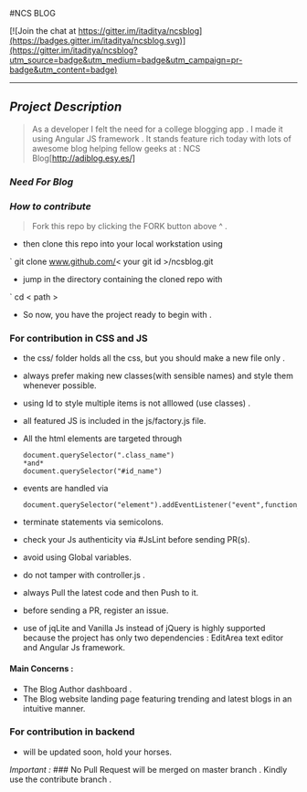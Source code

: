 #NCS BLOG

[![Join the chat at https://gitter.im/itaditya/ncsblog](https://badges.gitter.im/itaditya/ncsblog.svg)](https://gitter.im/itaditya/ncsblog?utm_source=badge&utm_medium=badge&utm_campaign=pr-badge&utm_content=badge)
___

## *Project Description*
> As a developer I felt the need for a college blogging app . I made it using
Angular JS framework . It stands feature rich today with lots of awesome
blog helping fellow geeks at : NCS Blog[http://adiblog.esy.es/]

### *Need For Blog*

### *How to contribute*

> Fork this repo by clicking the FORK button above ^ .

* then clone this repo into your local workstation using 
	
` git clone www.github.com/< your git id >/ncsblog.git

* jump in the directory containing the cloned repo with

` cd < path >

* So now, you have the project ready to begin with .

### For contribution in CSS and JS 

* the css/ folder holds all the css, but you should make a new file only .
* always prefer making new classes(with sensible names) and style them whenever possible.
* using Id to style multiple items is not alllowed (use classes) .
* all featured JS is included in the js/factory.js file.
* All the html elements are targeted through 
	```
	document.querySelector(".class_name") 
	*and* 
	document.querySelector("#id_name") 

	```
* events are handled via 
	
	```
	document.querySelector("element").addEventListener("event",function_name);

	```
* terminate statements via semicolons.
* check your Js authenticity via #JsLint before sending PR(s). 
* avoid using Global variables.
* do not tamper with controller.js .
* always Pull the latest code and then Push to it.
* before sending a PR, register an issue.

* use of jqLite and Vanilla Js instead of jQuery is highly supported because the project has only two dependencies : EditArea text editor and Angular Js framework.

#### Main Concerns :
* The Blog Author dashboard .
* The Blog website landing page featuring trending and latest blogs in an intuitive manner.

### For contribution in backend

* will be updated soon, hold your horses. 


*Important :* ### No Pull Request will be merged on master branch .
Kindly use the contribute branch . 